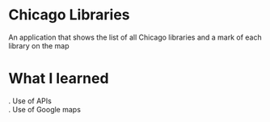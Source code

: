 # Chicago Libraries
An application that shows the list of all Chicago libraries and a mark of each library on the map
# What I learned
. Use of APIs  
. Use of Google maps
